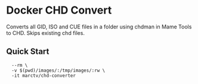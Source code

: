 # Docker CHD Convert

Converts all GID, ISO and CUE files in a folder using chdman in Mame Tools to CHD. Skips existing chd files.

## Quick Start
```docker run \
  --rm \
  -v $(pwd)/images/:/tmp/images/:rw \
  -it marctv/chd-converter
```
